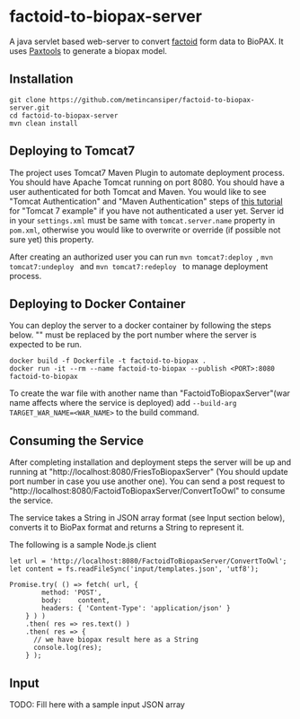 # factoid-to-biopax-server

A java servlet based web-server to convert [factoid](https://github.com/PathwayCommons/factoid/) form data to BioPAX. It uses [Paxtools](https://github.com/BioPAX/Paxtools) to generate a biopax model.

## Installation

```
git clone https://github.com/metincansiper/factoid-to-biopax-server.git
cd factoid-to-biopax-server
mvn clean install
```

## Deploying to Tomcat7

The project uses Tomcat7 Maven Plugin to automate deployment process. You should have Apache Tomcat running on port 8080. You should have a user authenticated for both Tomcat and Maven. You would like to see "Tomcat Authentication" and "Maven Authentication" steps of [this tutorial](https://www.mkyong.com/maven/how-to-deploy-maven-based-war-file-to-tomcat/) for "Tomcat 7 example" if you have not authenticated a user yet. Server id in your ``settings.xml`` must be same with ``tomcat.server.name`` property in ``pom.xml``, otherwise you would like to overwrite or override (if possible not sure yet) this property.

After creating an authorized user you can run ``mvn tomcat7:deploy ``, ``mvn tomcat7:undeploy `` and ``mvn tomcat7:redeploy `` to manage deployment process.

## Deploying to Docker Container
You can deploy the server to a docker container by following the steps below. "<PORT>" must be replaced by the port number where the server is expected to be run. 

```
docker build -f Dockerfile -t factoid-to-biopax .
docker run -it --rm --name factoid-to-biopax --publish <PORT>:8080 factoid-to-biopax 
```

To create the war file with another name than "FactoidToBiopaxServer"(war name affects where the service is deployed) add ``--build-arg TARGET_WAR_NAME=<WAR_NAME>`` to the build command.

## Consuming the Service

After completing installation and deployment steps the server will be up and running at "http://localhost:8080/FriesToBiopaxServer" (You should update port number in case you use another one). You can send a post request to "http://localhost:8080/FactoidToBiopaxServer/ConvertToOwl" to consume the service. 

The service takes a String in JSON array format (see Input section below), converts it to BioPax format and returns a String to represent it.

The following is a sample Node.js client

```
let url = 'http://localhost:8080/FactoidToBiopaxServer/ConvertToOwl';
let content = fs.readFileSync('input/templates.json', 'utf8');

Promise.try( () => fetch( url, {
        method: 'POST',
        body:    content,
        headers: { 'Content-Type': 'application/json' }
    } ) )
    .then( res => res.text() )
    .then( res => {
      // we have biopax result here as a String
      console.log(res);
    } );
```

## Input
TODO: Fill here with a sample input JSON array